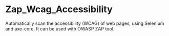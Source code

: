 # Zap_Wcag_Accessibility
Automatically scan the accessibility (WCAG) of web pages, using Selenium and axe-core. It can be used with OWASP ZAP tool.
